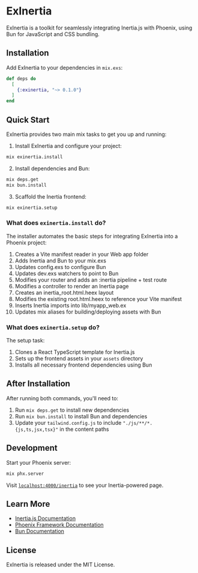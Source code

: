 # ExInertia

ExInertia is a toolkit for seamlessly integrating Inertia.js with Phoenix, using Bun for JavaScript and CSS bundling.

## Installation

Add ExInertia to your dependencies in `mix.exs`:

```elixir
def deps do
  [
    {:exinertia, "~> 0.1.0"}
  ]
end
```

## Quick Start

ExInertia provides two main mix tasks to get you up and running:

1. Install ExInertia and configure your project:
```bash
mix exinertia.install
```

2. Install dependencies and Bun:
```bash
mix deps.get
mix bun.install
```

3. Scaffold the Inertia frontend:
```bash
mix exinertia.setup
```

### What does `exinertia.install` do?

The installer automates the basic steps for integrating ExInertia into a Phoenix project:

1. Creates a Vite manifest reader in your Web app folder
2. Adds Inertia and Bun to your mix.exs
3. Updates config.exs to configure Bun
4. Updates dev.exs watchers to point to Bun
5. Modifies your router and adds an :inertia pipeline + test route
6. Modifies a controller to render an Inertia page
7. Creates an inertia_root.html.heex layout
8. Modifies the existing root.html.heex to reference your Vite manifest
9. Inserts Inertia imports into lib/myapp_web.ex
10. Updates mix aliases for building/deploying assets with Bun

### What does `exinertia.setup` do?

The setup task:

1. Clones a React TypeScript template for Inertia.js
2. Sets up the frontend assets in your `assets` directory
3. Installs all necessary frontend dependencies using Bun

## After Installation

After running both commands, you'll need to:

1. Run `mix deps.get` to install new dependencies
2. Run `mix bun.install` to install Bun and dependencies
3. Update your `tailwind.config.js` to include `"./js/**/*.{js,ts,jsx,tsx}"` in the content paths

## Development

Start your Phoenix server:

```bash
mix phx.server
```

Visit [`localhost:4000/inertia`](http://localhost:4000/inertia) to see your Inertia-powered page.

## Learn More

- [Inertia.js Documentation](https://inertiajs.com/)
- [Phoenix Framework Documentation](https://hexdocs.pm/phoenix/overview.html)
- [Bun Documentation](https://bun.sh/docs)

## License

ExInertia is released under the MIT License.
